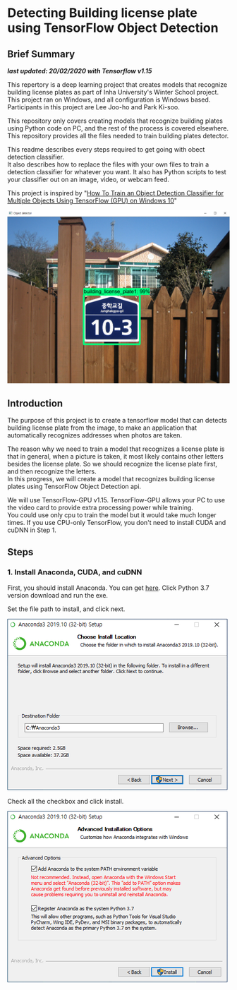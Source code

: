 # Detecting Building license plate using TensorFlow Object Detection
## Brief Summary
***last updated: 20/02/2020 with Tensorflow v1.15***  
  
This repertory is a deep learning project that creates models that recognize building license plates as part of Inha University's Winter School project. This project ran on Windows, and all configuration is Windows based. Participants in this project are Lee Joo-ho and Park Ki-soo.  
  
This repository only covers creating models that recognize building plates using Python code on PC, and the rest of the process is covered elsewhere. This repository provides all the files needed to train building plates detector.  
  
This readme describes every steps required to get going with obect detection classifier.  
It also describes how to replace the files with your own files to train a detection classifier for whatever you want. It also has Python scripts to test your classifier out on an image, video, or webcam feed.  
  
This project is inspired by "[How To Train an Object Detection Classifier for Multiple Objects Using TensorFlow (GPU) on Windows 10](https://github.com/EdjeElectronics/TensorFlow-Object-Detection-API-Tutorial-Train-Multiple-Objects-Windows-10#1-install-anaconda-cuda-and-cudnn)"  
  
![image1](./docs/image1.png)  
  
## Introduction

The purpose of this project is to create a tensorflow model that can detects building license plate from the image, to make an application that automatically recognizes addresses when photos are taken.  
  
The reason why we need to train a model that recognizes a license plate is that in general, when a picture is taken, it most likely contains other letters besides the license plate. So we should recognize the license plate first, and then recognize the letters.  
In this progress, we will create a model that recognizes building license plates using TensorFlow Object Detection api.  
  
We will use TensorFlow-GPU v1.15. TensorFlow-GPU allows your PC to use the video card to provide extra processing power while training.  
You could use only cpu to train the model but it would take much longer times. If you use CPU-only TensorFlow, you don't need to install CUDA and cuDNN in Step 1.  
  
## Steps
### 1. Install Anaconda, CUDA, and cuDNN
First, you should install Anaconda. You can get [here](https://www.anaconda.com/distribution/). Click Python 3.7 version download and run the exe.  
  
Set the file path to install, and click next.  
  
![image2](./docs/image2.png)  
  
Check all the checkbox and click install.  
  
![image3](./docs/image3.png)  
  
